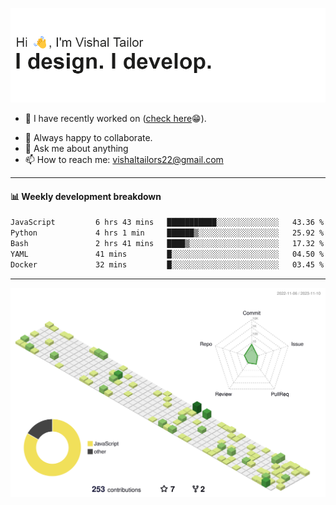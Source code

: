 ![Hi, I'm Vishal Tailor. I design. I develop.](https://github.com/vishaltailors/vishaltailors/blob/main/header.png?raw=true)

- 🔭 I have recently worked on ([check here](https://vishaltailor.com)😁).
<!-- - 🎦 Currently watching: JavaScript: The Hard Parts By Will Sentance. -->
- 👯 Always happy to collaborate.
- 💬 Ask me about anything
- 📫 How to reach me: <a href="mailto:vishaltailors22@gmail.com">vishaltailors22@gmail.com</a>

<hr /> 
<h4>📊 Weekly development breakdown</h4>
<!--START_SECTION:waka-->

```txt
JavaScript         6 hrs 43 mins   ███████████░░░░░░░░░░░░░░   43.36 %
Python             4 hrs 1 min     ██████▒░░░░░░░░░░░░░░░░░░   25.92 %
Bash               2 hrs 41 mins   ████▒░░░░░░░░░░░░░░░░░░░░   17.32 %
YAML               41 mins         █░░░░░░░░░░░░░░░░░░░░░░░░   04.50 %
Docker             32 mins         █░░░░░░░░░░░░░░░░░░░░░░░░   03.45 %
```

<!--END_SECTION:waka-->
<hr /> 

![](./profile-3d-contrib/profile-green-animate.svg)
